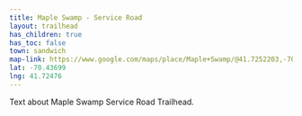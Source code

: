 ```yaml
---
title: Maple Swamp - Service Road
layout: trailhead
has_children: true
has_toc: false
town: sandwich
map-link: https://www.google.com/maps/place/Maple+Swamp/@41.7252203,-70.4381204,18z/data=!4m6!3m5!1s0x89e4cb4bfccc7333:0x6b79b5971094cc6d!8m2!3d41.7247251!4d-70.436976!16s%2Fg%2F1hc5fpq94?entry=ttu
lat: -70.43699
lng: 41.72476
---
```

Text about Maple Swamp Service Road Trailhead.